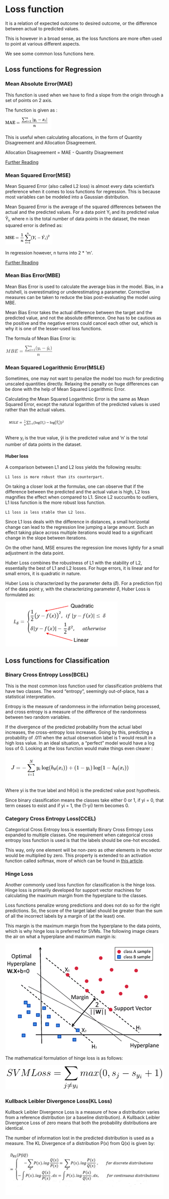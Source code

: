 # Loss function

It is a relation of expected outcome to desired outcome,
or the difference between actual to predicted values.

This is however in a broad sense, as the loss functions are more often
used to point at various different aspects.

We see some common loss functions here.

## Loss functions for Regression
### Mean Absolute Error(MAE)

This function is used when we have to find a slope from the origin through a set of points on 2 axis.

The function is given as  :

<!-- <img src="MAE.PNG" alt="MAE function" width="1pt" style="width:1pt"/> -->

![MAE function](./MAE.png)

This is useful when calculating allocations, in the form of
Quantity Disagreement and Allocation Disagreement.

Allocation Disagreement = MAE - Quantity Disagreement

[Further Reading](https://en.wikipedia.org/wiki/Mean_absolute_error)

### Mean Squared Error(MSE)
Mean Squared Error (also called L2 loss) is almost every data scientist’s preference when it comes to loss functions for regression. This is because most variables can be modeled into a Gaussian distribution.

Mean Squared Error is the average of the squared differences between the actual and the predicted values. For a data point Y<sub>i</sub> and its predicted value Ŷ<sub>i</sub>, where n is the total number of data points in the dataset, the mean squared error is defined as:

![MSE function](./MSE.png)

In regression however, n turns into 2 * 'm'.

[Further Reading](https://en.wikipedia.org/wiki/Mean_squared_error)

### Mean Bias Error(MBE)

Mean Bias Error is used to calculate the average bias in the model. Bias, in a nutshell, is overestimating or underestimating a parameter. Corrective measures can be taken to reduce the bias post-evaluating the model using MBE.

Mean Bias Error takes the actual difference between the target and the predicted value, and not the absolute difference. One has to be cautious as the positive and the negative errors could cancel each other out, which is why it is one of the lesser-used loss functions.

The formula of Mean Bias Error is:

![MBE function](./MBE.png)


### Mean Squared Logarithmic Error(MSLE)

Sometimes, one may not want to penalize the model too much for predicting unscaled quantities directly. Relaxing the penalty on huge differences can be done with the help of Mean Squared Logarithmic Error.

Calculating the Mean Squared Logarithmic Error is the same as Mean Squared Error, except the natural logarithm of the predicted values is used rather than the actual values.

![MSLE function](./MSLE.png)

Where y<sub>i</sub> is the true value, ŷ<sub></sub>i is the predicted value and ‘n’ is the total number of data points in the dataset.

#### Huber loss

A comparison between L1 and L2 loss yields the following results:

    L1 loss is more robust than its counterpart.

On taking a closer look at the formulas, one can observe that if the difference between the predicted and the actual value is high, L2 loss magnifies the effect when compared to L1. Since L2 succumbs to outliers, L1 loss function is the more robust loss function.

    L1 loss is less stable than L2 loss.

Since L1 loss deals with the difference in distances, a small horizontal change can lead to the regression line jumping a large amount. Such an effect taking place across multiple iterations would lead to a significant change in the slope between iterations.

On the other hand, MSE ensures the regression line moves lightly for a small adjustment in the data point.

Huber Loss combines the robustness of L1 with the stability of L2, essentially the best of L1 and L2 losses. For huge errors, it is linear and for small errors, it is quadratic in nature.

Huber Loss is characterized by the parameter delta (𝛿). For a prediction f(x) of the data point y, with the characterizing parameter 𝛿, Huber Loss is formulated as:


![Huber Loss function](./huber-loss.PNG)

## Loss functions for Classification

### Binary Cross Entropy Loss(BCEL)

This is the most common loss function used for classification problems that have two classes. The word “entropy”, seemingly out-of-place, has a statistical interpretation.

Entropy is the measure of randomness in the information being processed, and cross entropy is a measure of the difference of the randomness between two random variables.

If the divergence of the predicted probability from the actual label increases, the cross-entropy loss increases. Going by this, predicting a probability of .011 when the actual observation label is 1 would result in a high loss value. In an ideal situation, a “perfect” model would have a log loss of 0. Looking at the loss function would make things even clearer :

![BCEL function](./BCEL.png)

Where yi is the true label and hθ(xi) is the predicted value post hypothesis.

Since binary classification means the classes take either 0 or 1, if yi = 0, that term ceases to exist and if yi = 1, the (1-yi) term becomes 0.

### Category Cross Entropy Loss(CCEL)

Categorical Cross Entropy loss is essentially Binary Cross Entropy Loss expanded to multiple classes. One requirement when categorical cross entropy loss function is used is that the labels should be one-hot encoded.

This way, only one element will be non-zero as other elements in the vector would be multiplied by zero. This property is extended to an activation function called softmax, more of which can be found in [this article](https://www.section.io/engineering-education/activation-functions/).

### Hinge Loss

Another commonly used loss function for classification is the hinge loss. Hinge loss is primarily developed for support vector machines for calculating the maximum margin from the hyperplane to the classes.

Loss functions penalize wrong predictions and does not do so for the right predictions. So, the score of the target label should be greater than the sum of all the incorrect labels by a margin of (at the least) one.

This margin is the maximum margin from the hyperplane to the data points, which is why hinge loss is preferred for SVMs. The following image clears the air on what a hyperplane and maximum margin is:

![SVM and hinge loss](./svm.png)

The mathematical formulation of hinge loss is as follows:

![Hinge loss](./hinge-loss.png)

### Kullback Leibler Divergence Loss(KL Loss)

Kullback Leibler Divergence Loss is a measure of how a distribution varies from a reference distribution (or a baseline distribution). A Kullback Leibler Divergence Loss of zero means that both the probability distributions are identical.

The number of information lost in the predicted distribution is used as a measure. The KL Divergence of a distribution P(x) from Q(x) is given by:

![KLDL function](./kl-divergence-loss.PNG)

